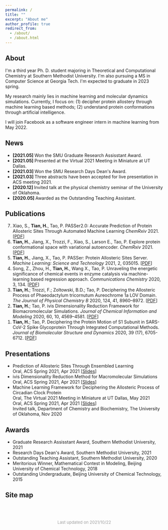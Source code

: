 ```yaml
---
permalink: /
title: ""
excerpt: "About me"
author_profile: true
redirect_from: 
  - /about/
  - /about.html
---
```

About
------
I'm a third year Ph. D. student majoring in Theoretical and Computational Chemistry at Southern Methodist University. I'm also pursuing a MS in Computer Science at Georgia Tech. I'm expected to graduate in 2023 spring. 

My research mainly lies in machine learning and molecular dynamics simulations. Currently, I focus on: (1) decipher protein allostery through machine learning based methods; (2) understand protein conformations through artificial intelligence.

I will join Facebook as a software engineer intern in machine learning from May 2022. 


News
------

<ul >
  <li> <b> [2021.05] </b> Won the SMU Graduate Research Assisstant Award. </li>
  <li> <b> [2021.05] </b> Presented at the Virtual 2021 Meeting in Miniature at UT Dallas. </li>
  <li> <b> [2021.03] </b> Won the SMU Research Days Dean's Award. </li>
  <li> <b> [2021.03] </b> Three abstracts have been accepted for live presentation in ACS meeting 2021. </li>
  <li> <b> [2020.12] </b> Invited talk at the physical chemistry seminar of the University of Oklahoma. </li>
  <li> <b> [2020.05] </b> Awarded as the Outstanding Teaching Assistant.</li>
</ul>


Publications
------
<ol reversed>
  <li>Xiao, S., <strong>Tian, H.</strong>, Tao, P. PASSer2.0: Accurate Prediction of Protein Allosteric Sites Through Automated Machine Learning <i>ChemRxiv</i> 2021. [<a href= "https://chemrxiv.org/engage/chemrxiv/article-details/616443ee2aca535ac45ff9b2">PDF</a>] </li>
  <li><b>Tian, H.</b>, Jiang, X., Trozzi, F., Xiao, S., Larson E., Tao, P. Explore protein conformational space with variational autoencoder. <i>ChemRxiv</i> 2021. [<a href= "https://chemrxiv.org/engage/chemrxiv/article-details/6149299187a02de46f4294ec">PDF</a>] </li>
  <li><b>Tian, H.</b>, Jiang, X., Tao, P. PASSer: Protein Allosteric Sites Server. <i>Machine Learning: Science and Technology</i> 2021, 2, 035015. [<a href= "https://iopscience.iop.org/article/10.1088/2632-2153/abe6d6">PDF</a>] </li>
  <li>Song, Z., Zhou, H., <b>Tian, H.</b>, Wang X., Tao, P. Unraveling the energetic significance of chemical events in enzyme catalysis via machine-learning based regression approach. <i>Communications Chemistry</i> 2020, 3, 134. [<a href= "https://www.nature.com/articles/s42004-020-00379-w">PDF</a>] </li>
  <li><b>Tian, H.</b>; Trozzi, F.; Zoltowski, B.D.; Tao, P. Deciphering the Allosteric Process of Phaeodactylum tricornutum Aureochrome 1a LOV Domain. <i>The Journal of Physical Chemistry B</i> 2020, 124, 41, 8960–8972. [<a href= "https://pubs.acs.org/doi/10.1021/acs.jpcb.0c05842">PDF</a>] </li>
  <li><b>Tian, H.</b>; Tao, P. ivis Dimensionality Reduction Framework for Biomacromolecular Simulations. <i>Journal of Chemical Information and Modeling</i> 2020, 60, 10, 4569–4581. [<a href= "https://pubs.acs.org/doi/10.1021/acs.jcim.0c00485">PDF</a>] </li>
  <li><b>Tian, H.</b>; Tao, P. Deciphering the Protein Motion of S1 Subunit in SARS-CoV-2 Spike Glycoprotein Through Integrated Computational Methods. <i>Journal of Biomolecular Structure and Dynamics</i> 2020, 39 (17), 6705-6712. [<a href= "https://www.tandfonline.com/doi/full/10.1080/07391102.2020.1802338">PDF</a>] </li>
</ol>


Presentations
------
<ul>
  <li> 
    Prediction of Allosteric Sites Through Ensembled Learning <br/>
    Oral, ACS Spring 2021, Apr 2021
    [<a href= "http://htian1997.github.io/files/passer.pdf">Slides</a>]
  </li>
  <li>
    ivis Dimensionality Reduction Method for Macromolecular Simulations <br/>
    Oral, ACS Spring 2021, Apr 2021 
    [<a href= "http://htian1997.github.io/files/ivis.pdf">Slides</a>]<br/>
  </li>
  <li>
    Machine Learning Framework for Deciphering the Allosteric Process of Circadian Clock Protein <br/>
    Oral, The Virtual 2021 Meeting in Miniature at UT Dallas, May 2021<br>
    Oral, ACS Spring 2021, Apr 2021 
    [<a href= "http://htian1997.github.io/files/ptau1a.pdf">Slides</a>]<br/>
    Invited talk, Department of Chemistry and Biochemistry, The University of Oklahoma, Nov 2020
  </li>
</ul>


Awards
------
<ul>
  <li>Graduate Research Assisstant Award, Southern Methodist University, 2021</li>
  <li>Research Days Dean's Award, Southern Methodist University, 2021</li>
  <li>Outstanding Teaching Assistant, Southern Methodist University, 2020</li>
  <li>Meritorious Winner, Mathematical Contest in Modeling, Beijing University of Chemical Technology, 2018</li>
  <li>Outstanding Undergraduate, Beijing University of Chemical Technology, 2015</li>
</ul>


Site map
------
<script type="text/javascript" src="//rf.revolvermaps.com/0/0/6.js?i=5x1b0jtxfqk&amp;m=7&amp;c=ff0000&amp;cr1=ffffff&amp;f=times_new_roman&amp;l=0" async="async"></script>

<br/><br/>

<p style="font-size: 13px; color: #A0A0A0; text-align:center">
  Last updated on 2021/10/22
</p>
